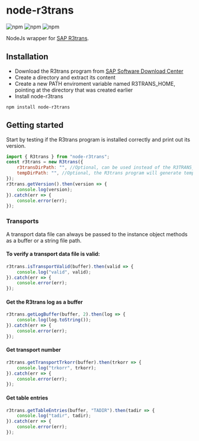 # node-r3trans
![npm](https://img.shields.io/npm/l/node-r3trans)
![npm](https://img.shields.io/npm/v/node-r3trans)
![npm](https://img.shields.io/npm/v/node-r3trans)

NodeJs wrapper for [SAP R3trans](https://help.sap.com/docs/SOFTWARE_LOGISTICS_TOOLSET_CTS_PLUG-IN/05c12df5b54849c49940a14bc089d8b4/3dad5c974ebc11d182bf0000e829fbfe.html?locale=en-US).

## Installation
- Download the R3trans program from [SAP Software Download Center](https://support.sap.com/en/my-support/software-downloads.html)
- Create a directory and extract its content
- Create a new PATH enviroment variable named R3TRANS_HOME, pointing at the directory that was created earlier
- Install node-r3trans

```shell
npm install node-r3trans
```
## Getting started

Start by testing if the R3trans program is installed correctly and print out its version.
```javascript
import { R3trans } from "node-r3trans";
const r3trans = new R3trans({
    r3transDirPath: "", //Optional, can be used instead of the R3TRANS_HOME enviroment variable
    tempDirPath: "", //Optional, the R3trans program will generate temporary files, and this folder indicates where they shall be generated. If left blank, defaults to the R3trans program dir path
});
r3trans.getVersion().then(version => {
    console.log(version);
}).catch(err => {
    console.error(err);
});
```
### Transports

A transport data file can always be passed to the instance object methods as a buffer or a string file path.

#### To verify a transport data file is valid:
```javascript
r3trans.isTransportValid(buffer).then(valid => {
    console.log("valid", valid);
}).catch(err => {
    console.error(err);
});
```
#### Get the R3trans log as a buffer
```javascript
r3trans.getLogBuffer(buffer, 2).then(log => {
    console.log(log.toString());
}).catch(err => {
    console.error(err);
});
```
#### Get transport number
```javascript
r3trans.getTransportTrkorr(buffer).then(trkorr => {
    console.log("trkorr", trkorr);
}).catch(err => {
    console.error(err);
});
```
#### Get table entries
```javascript
r3trans.getTableEntries(buffer, "TADIR").then(tadir => {
    console.log("tadir", tadir);
}).catch(err => {
    console.error(err);
});
```